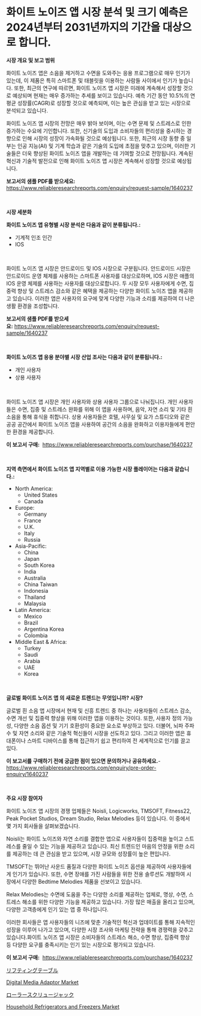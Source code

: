 <p><h1>화이트 노이즈 앱 시장 분석 및 크기 예측은 2024년부터 2031년까지의 기간을 대상으로 합니다.</h1></p><p><strong>시장 개요 및 보고 범위</strong></p>
<p><p>화이트 노이즈 앱은 소음을 제거하고 수면을 도와주는 응용 프로그램으로 매우 인기가 있는데, 이 제품은 특히 스마트폰 및 태블릿을 이용하는 사람들 사이에서 인기가 높습니다. 또한, 최근의 연구에 따르면, 화이트 노이즈 앱 시장은 미래에 계속해서 성장할 것으로 예상되며 현재는 매우 증가하는 추세를 보이고 있습니다. 예측 기간 동안 10.5%의 연평균 성장률(CAGR)로 성장할 것으로 예측되며, 이는 높은 관심을 받고 있는 시장으로 분석되고 있습니다.</p><p>화이트 노이즈 앱 시장의 전망은 매우 밝아 보이며, 이는 수면 문제 및 스트레스로 인한 증가하는 수요에 기인합니다. 또한, 신기술의 도입과 소비자들의 편리성을 중시하는 경향으로 인해 시장의 성장이 가속화될 것으로 예상됩니다. 또한, 최근의 시장 동향 중 일부는 인공 지능(AI) 및 기계 학습과 같은 기술의 도입에 초점을 맞추고 있으며, 이러한 기술들은 더욱 향상된 화이트 노이즈 앱을 개발하는 데 기여할 것으로 전망됩니다. 계속된 혁신과 기술적 발전으로 인해 화이트 노이즈 앱 시장은 계속해서 성장할 것으로 예상됩니다.</p></p>
<p><strong>보고서의 샘플 PDF를 받으세요:</strong> <a href="https://www.reliableresearchreports.com/enquiry/request-sample/1640237">https://www.reliableresearchreports.com/enquiry/request-sample/1640237</a></p>
<p>&nbsp;</p>
<p><strong>시장 세분화</strong></p>
<p><strong>화이트 노이즈 앱 유형별 시장 분석은 다음과 같이 분류됩니다.:</strong></p>
<p><ul><li>기계적 인조 인간</li><li>IOS</li></ul></p>
<p>&nbsp;</p>
<p><p>화이트 노이즈 앱 시장은 안드로이드 및 IOS 시장으로 구분됩니다. 안드로이드 시장은 안드로이드 운영 체제를 사용하는 스마트폰 사용자를 대상으로하며, IOS 시장은 애플의 IOS 운영 체제를 사용하는 사용자를 대상으로합니다. 두 시장 모두 사용자에게 수면, 집중력 향상 및 스트레스 감소와 같은 혜택을 제공하는 다양한 화이트 노이즈 앱을 제공하고 있습니다. 이러한 앱은 사용자의 요구에 맞게 다양한 기능과 소리를 제공하여 더 나은 생활 환경을 조성합니다.</p></p>
<p><strong>보고서의 샘플 PDF를 받으세요:</strong>&nbsp;<a href="https://www.reliableresearchreports.com/enquiry/request-sample/1640237">https://www.reliableresearchreports.com/enquiry/request-sample/1640237</a></p>
<p>&nbsp;</p>
<p><strong> 화이트 노이즈 앱 응용 분야별 시장 산업 조사는 다음과 같이 분류됩니다.:</strong></p>
<p><ul><li>개인 사용자</li><li>상용 사용자</li></ul></p>
<p>&nbsp;</p>
<p><p>화이트 노이즈 앱 시장은 개인 사용자와 상용 사용자 그룹으로 나눠집니다. 개인 사용자들은 수면, 집중 및 스트레스 완화를 위해 이 앱을 사용하며, 음악, 자연 소리 및 기타 흰 소음을 통해 휴식을 취합니다. 상용 사용자들은 호텔, 사무실 및 요가 스튜디오와 같은 공공 공간에서 화이트 노이즈 앱을 사용하여 공간의 소음을 완화하고 이용자들에게 편안한 환경을 제공합니다.</p></p>
<p><strong>이 보고서 구매:</strong>&nbsp; <a href="https://www.reliableresearchreports.com/purchase/1640237">https://www.reliableresearchreports.com/purchase/1640237</a></p>
<p>&nbsp;</p>
<p><strong>지역 측면에서 화이트 노이즈 앱 지역별로 이용 가능한 시장 플레이어는 다음과 같습니다.:</strong></p>
<p><ul>
    <li>
        North America:
        <ul>
            <li>United States</li>
            <li>Canada</li>
        </ul>
    </li>
    <li>
        Europe:
        <ul>
            <li>Germany</li>
            <li>France</li>
            <li>U.K.</li>
            <li>Italy</li>
            <li>Russia</li>
        </ul>
    </li>
    <li>
        Asia-Pacific:
        <ul>
            <li>China</li>
            <li>Japan</li>
            <li>South Korea</li>
            <li>India</li>
            <li>Australia</li>
            <li>China Taiwan</li>
            <li>Indonesia</li>
            <li>Thailand</li>
            <li>Malaysia</li>
        </ul>
    </li>
    <li>
        Latin America:
        <ul>
            <li>Mexico</li>
            <li>Brazil</li>
            <li>Argentina Korea</li>
            <li>Colombia</li>
        </ul>
    </li>
    <li>
        Middle East & Africa:
        <ul>
            <li>Turkey</li>
            <li>Saudi</li>
            <li>Arabia</li>
            <li>UAE</li>
            <li>Korea</li>
        </ul>
    </li>
    </ul></p>
<p>&nbsp;</p>
<p><strong>글로벌 화이트 노이즈 앱 의 새로운 트렌드는 무엇입니까? 시장?</strong></p>
<p><p>글로벌 흰 소음 앱 시장에서 현재 및 신흥 트렌드 중 하나는 사용자들이 스트레스 감소, 수면 개선 및 집중력 향상을 위해 이러한 앱을 이용하는 것이다. 또한, 사용자 정의 가능성, 다양한 소음 옵션 및 기기 호환성이 중요한 요소로 부상하고 있다. 더불어, 뇌파 주파수 및 자연 소리와 같은 기술적 혁신들이 시장을 선도하고 있다. 그리고 이러한 앱은 휴대폰이나 스마트 디바이스를 통해 접근하기 쉽고 편리하여 전 세계적으로 인기를 끌고 있다.</p></p>
<p><strong>이 보고서를 구매하기 전에 궁금한 점이 있으면 문의하거나 공유하세요.</strong>- <a href="https://www.reliableresearchreports.com/enquiry/pre-order-enquiry/1640237">https://www.reliableresearchreports.com/enquiry/pre-order-enquiry/1640237</a></p>
<p>&nbsp;</p>
<p><strong>주요 시장 참여자</strong></p>
<p><p>화이트 노이즈 앱 시장의 경쟁 업체들은 Noisli, Logicworks, TMSOFT, Fitness22, Peak Pocket Studios, Dream Studio, Relax Melodies 등이 있습니다. 이 중에서 몇 가지 회사들을 살펴보겠습니다.</p><p>Noisli는 화이트 노이즈와 자연 소리를 결합한 앱으로 사용자들이 집중력을 높이고 스트레스를 줄일 수 있는 기능을 제공하고 있습니다. 최신 트렌드인 마음의 안정을 위한 소리를 제공하는 데 큰 관심을 받고 있으며, 시장 규모와 성장률이 높은 편입니다.</p><p>TMSOFT는 뛰어난 사운드 품질과 다양한 화이트 노이즈 옵션을 제공하여 사용자들에게 인기가 있습니다. 또한, 수면 장애를 가진 사람들을 위한 전용 솔루션도 개발하여 시장에서 다양한 Bedtime Melodies 제품을 선보이고 있습니다.</p><p>Relax Melodies는 수면에 도움을 주는 다양한 소리를 제공하는 업체로, 명상, 수면, 스트레스 해소를 위한 다양한 기능을 제공하고 있습니다. 가장 많은 매출을 올리고 있으며, 다양한 고객층에게 인기 있는 앱 중 하나입니다.</p><p>이러한 회사들은 앱 사용자들의 니즈에 맞춘 기술적인 혁신과 업데이트를 통해 지속적인 성장을 이루어 나가고 있으며, 다양한 시장 조사와 마케팅 전략을 통해 경쟁력을 갖추고 있습니다.화이트 노이즈 앱 시장은 소비자들의 스트레스 해소, 수면 향상, 집중력 향상 등 다양한 요구를 충족시키는 인기 있는 시장으로 평가되고 있습니다.</p></p>
<p><strong>이 보고서 구매:</strong>&nbsp;&nbsp;<a href="https://www.reliableresearchreports.com/purchase/1640237">https://www.reliableresearchreports.com/purchase/1640237</a></p>
<p><p><a href="https://github.com/KaydenJohns1964/Market-Research-Report-List-1/blob/main/224179610373.md">リフティングテーブル</a></p><p><a href="https://github.com/Sarissaschmalingtr6fz2739/Market-Research-Report-List-1/blob/main/digital-media-adaptor-market.md">Digital Media Adaptor Market</a></p><p><a href="https://github.com/marbadji/Market-Research-Report-List-1/blob/main/459659310372.md">ローラースクリュージャック</a></p><p><a href="https://github.com/jodemen/Market-Research-Report-List-2/blob/main/household-refrigerators-and-freezers-market.md">Household Refrigerators and Freezers Market</a></p></p>
